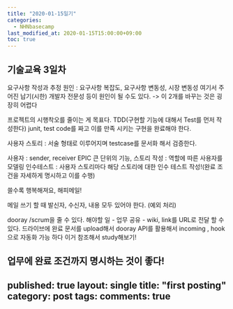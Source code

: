 ```yaml
---
title: "2020-01-15일기"
categories: 
  - NHNbasecamp
last_modified_at: 2020-01-15T15:00:00+09:00
toc: true
---
```

## 기술교육 3일차
요구사항 작성과 추정
원인 : 요구사항 복잡도, 요구사항 변동성, 시장 변동성
여기서 주어진 납기(시한) 개발자 전문성 등이 원인이 될 수도 있다. -> 이 2개를 바꾸는 것은 굉장히 어렵다

프로젝트의 시행착오를 줄이는 게 목표다.
TDD(구현할 기능에 대해서 Test를 먼저 작성한다)
junit, test code를 짜고 이를 만족 시키는 구현을 완료해야 한다.

사용자 스토리 :
서술 형태로 이루어지며
testcase를 문서화 해서 검증한다.

사용자 : sender, receiver
EPIC 큰 단위의 기능,
스토리 작성 : 역할에 따른 사용자를 모델링 
인수테스트 : 사용자 스토리마다 해당 스토리에 대한 인수 테스트 작성!(완료 조건을 자세하게 명시하고 이를 수행)

쓸수록 행복해져요, 해피메일!

메일 쓰기 할 때 발신자, 수신자, 내용 모두 있어야 한다. (예외 처리)

dooray /scrum을 줄 수 있다.
해야할 일 - 업무
공유 - wiki, link를 URL로 전달 할 수 있다.
드라이브에 완료 문서를 upload해서
dooray API를 활용해서 incoming , hook으로 자동화 가능 하다 이거 참조해서 study해보기!

업무에 완료 조건까지 명시하는 것이 좋다!
---
published: true
layout: single
title: "first posting"
category: post
tags:
comments: true
---
